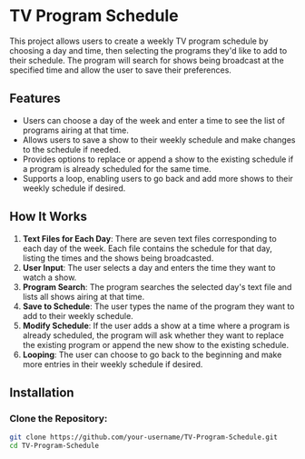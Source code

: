 # TV Program Schedule

This project allows users to create a weekly TV program schedule by choosing a day and time, then selecting the programs they'd like to add to their schedule. The program will search for shows being broadcast at the specified time and allow the user to save their preferences.

## Features

- Users can choose a day of the week and enter a time to see the list of programs airing at that time.
- Allows users to save a show to their weekly schedule and make changes to the schedule if needed.
- Provides options to replace or append a show to the existing schedule if a program is already scheduled for the same time.
- Supports a loop, enabling users to go back and add more shows to their weekly schedule if desired.

## How It Works

1. **Text Files for Each Day**: There are seven text files corresponding to each day of the week. Each file contains the schedule for that day, listing the times and the shows being broadcasted.
2. **User Input**: The user selects a day and enters the time they want to watch a show.
3. **Program Search**: The program searches the selected day's text file and lists all shows airing at that time.
4. **Save to Schedule**: The user types the name of the program they want to add to their weekly schedule.
5. **Modify Schedule**: If the user adds a show at a time where a program is already scheduled, the program will ask whether they want to replace the existing program or append the new show to the existing schedule.
6. **Looping**: The user can choose to go back to the beginning and make more entries in their weekly schedule if desired.

## Installation

### Clone the Repository:
```bash
git clone https://github.com/your-username/TV-Program-Schedule.git
cd TV-Program-Schedule

